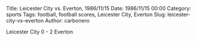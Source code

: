 Title: Leicester City vs. Everton, 1986/11/15
Date: 1986/11/15 00:00
Category: sports
Tags: football, football scores, Leicester City, Everton
Slug: leicester-city-vs-everton
Author: carbonero


Leicester City 0 - 2 Everton
